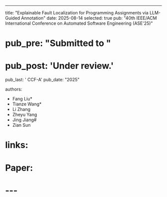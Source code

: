 ---
title:          "Explainable Fault Localization for Programming Assignments via LLM-Guided Annotation"
date:           2025-08-14
selected:       true
pub:            "40th IEEE/ACM International Conference on Automated Software Engineering (ASE'25)"
# pub_pre:        "Submitted to "
# pub_post:       'Under review.'
pub_last:       ' <span class="badge badge-pill badge-publication badge-success">CCF-A</span>'
pub_date:       "2025"

authors:
  - Fang Liu*
  - Tianze Wang*
  - Li Zhang
  - Zheyu Yang
  - Jing Jiang#
  - Zian Sun
  
# links:
#   Paper: 
# ---

